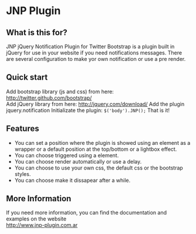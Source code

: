 # JNP Plugin
## What is this for?
JNP jQuery Notification Plugin for Twitter Bootstrap is a plugin built in jQuery for use in your website if you need notifications messages. There are several configuration to make yor own notification or use a pre render.

## Quick start
Add bootstrap library (js and css) from here: http://twitter.github.com/bootstrap/ <br />
Add jQuery library from here: http://jquery.com/download/
Add the plugin jquery.notification
Initializate the plugin: <code>$('body').JNP();</code>
That is it!

## Features
* You can set a position where the plugin is showed using an element as a wrapper or a default position at the top/bottom or a lightbox effect.
* You can choose triggered using a element.
* You can choose render automatically or use a delay.
* You can choose to use your own css, the default css or the bootstrap styles.
* You can choose make it dissapear after a while.

## More Information
If you need more information, you can find the documentation and examples on the website <br />http://www.jnp-plugin.com.ar